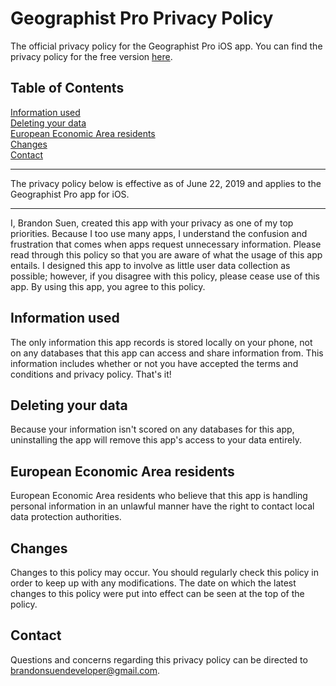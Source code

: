 # Geographist Pro Privacy Policy

The official privacy policy for the Geographist Pro iOS app. You can find the privacy policy for the free version [here](https://github.com/Brandons42/geographist-privacy-policy).

## Table of Contents
[Information used](#information-used)  
[Deleting your data](#deleting-your-data)  
[European Economic Area residents](#european-economic-area-residents)  
[Changes](#changes)  
[Contact](#contact)
___
The privacy policy below is effective as of June 22, 2019 and applies to the Geographist Pro app for iOS.
___
I, Brandon Suen, created this app with your privacy as one of my top priorities. Because I too use many apps, I understand the confusion and frustration that comes when apps request unnecessary information. Please read through this policy so that you are aware of what the usage of this app entails. I designed this app to involve as little user data collection as possible; however, if you disagree with this policy, please cease use of this app. By using this app, you agree to this policy.

## Information used
The only information this app records is stored locally on your phone, not on any databases that this app can access and share information from. This information includes whether or not you have accepted the terms and conditions and privacy policy. That's it!

## Deleting your data
Because your information isn't scored on any databases for this app, uninstalling the app will remove this app's access to your data entirely.

## European Economic Area residents
European Economic Area residents who believe that this app is handling personal information in an unlawful manner have the right to contact local data protection authorities.

## Changes
Changes to this policy may occur. You should regularly check this policy in order to keep up with any modifications. The date on which the latest changes to this policy were put into effect can be seen at the top of the policy.

## Contact
Questions and concerns regarding this privacy policy can be directed to brandonsuendeveloper@gmail.com.
